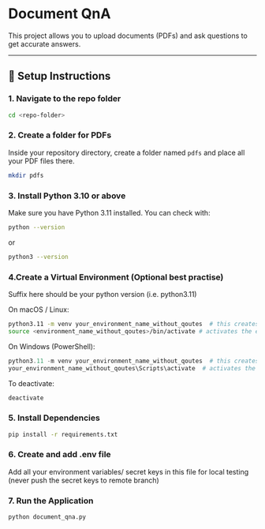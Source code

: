 # Document QnA

This project allows you to upload documents (PDFs) and ask questions to get accurate answers.

---

## 📂 Setup Instructions

### 1. Navigate to the repo folder

```bash
cd <repo-folder>
```

### 2. Create a folder for PDFs
Inside your repository directory, create a folder named `pdfs` and place all your PDF files there.

```bash
mkdir pdfs
```
### 3. Install Python 3.10 or above

Make sure you have Python 3.11 installed.
You can check with:

```bash
python --version
```
or
```bash
python3 --version
```
### 4.Create a Virtual Environment (Optional best practise)
Suffix here should be your python version (i.e. python3.11)

On macOS / Linux:
```bash
python3.11 -m venv your_environment_name_without_qoutes  # this creates the virtual envirnment (takes upto 1 min) replace placeholder with your choice of virtual env name 
source <environment_name_without_qoutes>/bin/activate # activates the environment you can see the environment name in terminal
```

On Windows (PowerShell):
```powershell
python3.11 -m venv your_environment_name_without_qoutes  # this creates the virtual envirnment (takes upto 1 min) replace placeholder with your choice of virtual env name
your_environment_name_without_qoutes\Scripts\activate  # activates the environment you can see the environment name in terminal
```
To deactivate:
```bash
deactivate
```
### 5. Install Dependencies
```bash
pip install -r requirements.txt
```

### 6. Create and add .env file 
Add all your environment variables/ secret keys in this file for local testing (never push the secret keys to remote branch)


### 7. Run the Application
```bash
python document_qna.py
```



